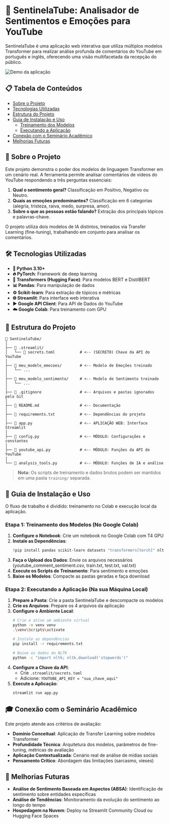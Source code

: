 # 🤖 SentinelaTube: Analisador de Sentimentos e Emoções para YouTube

SentinelaTube é uma aplicação web interativa que utiliza múltiplos modelos Transformer para realizar análise profunda de comentários do YouTube em português e inglês, oferecendo uma visão multifacetada da recepção do público.

![Demo da aplicação](https://via.placeholder.com/600x300?text=Demo+da+Aplicação)

## 📋 Tabela de Conteúdos
- [Sobre o Projeto](#-sobre-o-projeto)
- [Tecnologias Utilizadas](#️-tecnologias-utilizadas)
- [Estrutura do Projeto](#-estrutura-do-projeto)
- [Guia de Instalação e Uso](#-guia-de-instalação-e-uso)
    - [Treinamento dos Modelos](#etapa-1-treinamento-dos-modelos-no-google-colab)
    - [Executando a Aplicação](#etapa-2-executando-a-aplicação-na-sua-máquina-local)
- [Conexão com o Seminário Acadêmico](#-conexão-com-o-seminário-acadêmico)
- [Melhorias Futuras](#-melhorias-futuras)

## 🎯 Sobre o Projeto

Este projeto demonstra o poder dos modelos de linguagem Transformer em um cenário real. A ferramenta permite analisar comentários de vídeos do YouTube respondendo a três perguntas essenciais:

1. **Qual o sentimento geral?** Classificação em Positivo, Negativo ou Neutro.
2. **Quais as emoções predominantes?** Classificação em 6 categorias (alegria, tristeza, raiva, medo, surpresa, amor).
3. **Sobre o que as pessoas estão falando?** Extração dos principais tópicos e palavras-chave.

O projeto utiliza dois modelos de IA distintos, treinados via Transfer Learning (fine-tuning), trabalhando em conjunto para analisar os comentários.

## 🛠️ Tecnologias Utilizadas

- **🐍 Python 3.10+**
- **🔥 PyTorch**: Framework de deep learning
- **🤗 Transformers (Hugging Face)**: Para modelos BERT e DistilBERT
- **📊 Pandas**: Para manipulação de dados
- **⚙️ Scikit-learn**: Para extração de tópicos e métricas
- **🌐 Streamlit**: Para interface web interativa
- **▶️ Google API Client**: Para API de Dados do YouTube
- **☁️ Google Colab**: Para treinamento com GPU

## 📂 Estrutura do Projeto

```
📁 SentinelaTube/
│
├── 📁 .streamlit/
│   └── 📄 secrets.toml           # <-- (SECRETO) Chave da API do YouTube
│
├── 📁 meu_modelo_emocoes/        # <-- Modelo de Emoções treinado
│   └── ...                      
│
├── 📁 meu_modelo_sentimento/     # <-- Modelo de Sentimento treinado
│   └── ...                      
│
├── 📄 .gitignore                 # <-- Arquivos e pastas ignorados pelo Git
│
├── 📄 README.md                  # <-- Documentação
│
├── 📄 requirements.txt           # <-- Dependências do projeto
│
├── 📄 app.py                     # <-- APLICAÇÃO WEB: Interface Streamlit
│
├── 📄 config.py                  # <-- MÓDULO: Configurações e constantes
│
├── 📄 youtube_api.py             # <-- MÓDULO: Funções da API do YouTube
│
└── 📄 analysis_tools.py          # <-- MÓDULO: Funções de IA e análise
```

> **Nota:** Os scripts de treinamento e dados brutos podem ser mantidos em uma pasta `training/` separada.

## 🚀 Guia de Instalação e Uso

O fluxo de trabalho é dividido: treinamento no Colab e execução local da aplicação.

### Etapa 1: Treinamento dos Modelos (No Google Colab)

1. **Configure o Notebook**: Crie um notebook no Google Colab com T4 GPU
2. **Instale as Dependências**:
     ```bash
     !pip install pandas scikit-learn datasets "transformers[torch]" nltk
     ```
3. **Faça o Upload dos Dados**: Envie os arquivos necessários (youtube_comment_sentiment.csv, train.txt, test.txt, val.txt)
4. **Execute os Scripts de Treinamento**: Para sentimento e emoções
5. **Baixe os Modelos**: Compacte as pastas geradas e faça download

### Etapa 2: Executando a Aplicação (Na sua Máquina Local)

1. **Prepare a Pasta**: Crie a pasta SentinelaTube e descompacte os modelos
2. **Crie os Arquivos**: Prepare os 4 arquivos da aplicação
3. **Configure o Ambiente Local**:
     ```bash
     # Crie e ative um ambiente virtual
     python -m venv venv
     .\venv\Scripts\activate

     # Instale as dependências
     pip install -r requirements.txt

     # Baixe os dados do NLTK
     python -c "import nltk; nltk.download('stopwords')"
     ```
4. **Configure a Chave da API**:
     - Crie `.streamlit/secrets.toml`
     - Adicione: `YOUTUBE_API_KEY = "sua_chave_aqui"`
5. **Execute a Aplicação**:
     ```bash
     streamlit run app.py
     ```

## 🎓 Conexão com o Seminário Acadêmico

Este projeto atende aos critérios de avaliação:

- **Domínio Conceitual**: Aplicação de Transfer Learning sobre modelos Transformer
- **Profundidade Técnica**: Arquitetura dos modelos, parâmetros de fine-tuning, métricas de avaliação
- **Aplicação Contextualizada**: Cenário real de análise de mídias sociais
- **Pensamento Crítico**: Abordagem das limitações (sarcasmo, vieses)

## 🔮 Melhorias Futuras

- **Análise de Sentimento Baseada em Aspectos (ABSA)**: Identificação de sentimento sobre entidades específicas
- **Análise de Tendências**: Monitoramento da evolução do sentimento ao longo do tempo
- **Hospedagem na Nuvem**: Deploy na Streamlit Community Cloud ou Hugging Face Spaces